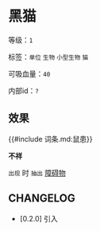 # 黑猫

等级：`1`

标签：`单位` `生物` `小型生物` `猫`

可吸血量：`40`

内部id：`?`

## 效果

{{#include 词条.md:鼠患}}

**不祥**

`出现` 时 `抽出` [障碍物](../卡牌组/障碍物.md)

## CHANGELOG

- [0.2.0] 引入
